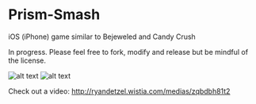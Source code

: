 Prism-Smash
===========

iOS (iPhone) game similar to Bejeweled and Candy Crush

In progress. Please feel free to fork, modify and release but be mindful of the license.

![alt text](https://dl.dropboxusercontent.com/u/6670/PrismSmash0.png "Screenshot 1")
![alt text](https://dl.dropboxusercontent.com/u/6670/PrismSmash2.png "Screenshot 2")

Check out a video: http://ryandetzel.wistia.com/medias/zqbdbh81t2


